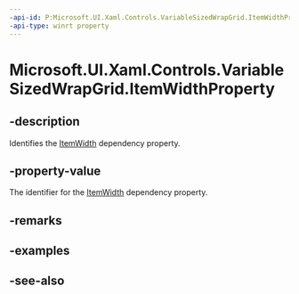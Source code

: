 ```yaml
---
-api-id: P:Microsoft.UI.Xaml.Controls.VariableSizedWrapGrid.ItemWidthProperty
-api-type: winrt property
---
```


<!-- Property syntax
public Windows.UI.Xaml.DependencyProperty ItemWidthProperty { get; }
-->

# Microsoft.UI.Xaml.Controls.VariableSizedWrapGrid.ItemWidthProperty

## -description
Identifies the [ItemWidth](variablesizedwrapgrid_itemwidth.md) dependency property.

## -property-value
The identifier for the [ItemWidth](variablesizedwrapgrid_itemwidth.md) dependency property.

## -remarks

## -examples

## -see-also
